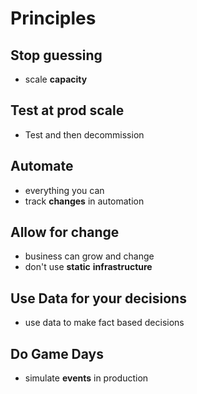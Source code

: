 # Principles
## Stop guessing
- scale **capacity** 
## Test at prod scale
- Test and then decommission
## Automate 
- everything you can
- track **changes** in automation
## Allow for change
- business can grow and change
- don't use **static** **infrastructure**
## Use Data for your decisions
- use data to make fact based decisions
## Do Game Days
- simulate **events** in production